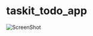 # taskit_todo_app

![ScreenShot](https://raw.github.com/{muyasser}/{taskit-todo-app}/{master}/{Screenshot_1563117990.png})
